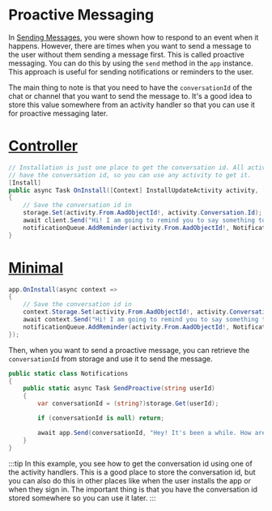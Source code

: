 # Proactive Messaging

In [Sending Messages](./), you were shown how to respond to an event when it happens. However, there are times when you want to send a message to the user without them sending a message first. This is called proactive messaging. You can do this by using the `send` method in the `app` instance. This approach is useful for sending notifications or reminders to the user.

The main thing to note is that you need to have the `conversationId` of the chat or channel that you want to send the message to. It's a good idea to store this value somewhere from an activity handler so that you can use it for proactive messaging later.

# [Controller](#tab/controller)
```csharp
// Installation is just one place to get the conversation id. All activities
// have the conversation id, so you can use any activity to get it.
[Install]
public async Task OnInstall([Context] InstallUpdateActivity activity, [Context] IContext.Client client, [Context] IStorage<string, object> storage)
{
    // Save the conversation id in 
    storage.Set(activity.From.AadObjectId!, activity.Conversation.Id);
    await client.Send("Hi! I am going to remind you to say something to me soon!");
    notificationQueue.AddReminder(activity.From.AadObjectId!, Notifications.SendProactive, 10_000);
}
```

# [Minimal](#tab/minimal)
```csharp 
app.OnInstall(async context =>
{
    // Save the conversation id in 
    context.Storage.Set(activity.From.AadObjectId!, activity.Conversation.Id);
    await context.Send("Hi! I am going to remind you to say something to me soon!");
    notificationQueue.AddReminder(activity.From.AadObjectId!, Notifications.SendProactive, 10_000);
});
```



Then, when you want to send a proactive message, you can retrieve the `conversationId` from storage and use it to send the message.

```csharp
public static class Notifications
{
    public static async Task SendProactive(string userId)
    {
        var conversationId = (string?)storage.Get(userId);

        if (conversationId is null) return;

        await app.Send(conversationId, "Hey! It's been a while. How are you?");
    }
}
```

:::tip
In this example, you see how to get the conversation id using one of the activity handlers. This is a good place to store the conversation id, but you can also do this in other places like when the user installs the app or when they sign in. The important thing is that you have the conversation id stored somewhere so you can use it later.
:::
